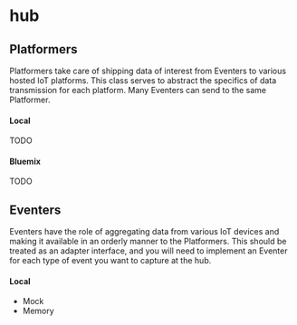 # hub

## Platformers

Platformers take care of shipping data of interest from Eventers to various
hosted IoT platforms. This class serves to abstract the specifics of data
transmission for each platform. Many Eventers can send to the same Platformer.

#### Local
TODO

#### Bluemix
TODO

## Eventers

Eventers have the role of aggregating data from various IoT devices and making
it available in an orderly manner to the Platformers. This should be treated
as an adapter interface, and you will need to implement an Eventer for each
type of event you want to capture at the hub.

#### Local
- Mock
- Memory
